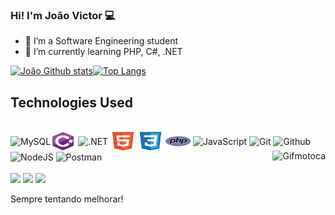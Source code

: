 
### Hi! I'm João Victor 💻

- 🔭  I’m a Software Engineering student
- 🌱 I’m currently learning PHP, C#, .NET


[![João Github stats](https://github-readme-stats.vercel.app/api?username=joaovrf13&show_icons=true&theme=dark)](https://github.com/joaovrf13/github-readme-stats)[![Top Langs](https://github-readme-stats.vercel.app/api/top-langs/?username=joaovrf13&layout=compact&theme=dark)](https://github.com/joaovrf13/github-readme-stats)

## Technologies Used 
<div style="display: inline_block"><br/>
<img align="center" alt="MySQL" src="https://img.shields.io/badge/MySQL-00000F?style=for-the-badge&logo=mysql&logoColor=white" /><img align="center" alt="C#" height="30" width="40" src="https://raw.githubusercontent.com/devicons/devicon/master/icons/csharp/csharp-original.svg">
<img align="center" alt=".NET" height="30" width="40" src="https://cdn.jsdelivr.net/gh/devicons/devicon/icons/dotnetcore/dotnetcore-original.svg">
          
<img align="center" alt="HTML" height="30" width="40" src="https://raw.githubusercontent.com/devicons/devicon/master/icons/html5/html5-original.svg">
<img align="center" alt="CSS" height="30" width="40" src="https://raw.githubusercontent.com/devicons/devicon/master/icons/css3/css3-original.svg">                  
<img align="center" alt="PHP" height="30" width="40" src="https://raw.githubusercontent.com/devicons/devicon/master/icons/php/php-original.svg">
<img align="center" alt="JavaScript" height="30" width="40" src="https://icongr.am/devicon/javascript-original.svg?size=128&color=currentColor">
<img align="center" alt="Git" height="30" width="40" src="https://icongr.am/devicon/git-original.svg?size=128&color=currentColor">
<img align="center" alt="Github" height="30" width="40" src="https://icongr.am/devicon/github-original.svg?size=128&color=currentColor">
<img align="center" alt="NodeJS" height="30" width="40" src="https://icongr.am/devicon/nodejs-original.svg?size=128&color=currentColor">
<img align="center" alt="Postman" height="30" width="40" src="https://cdn.jsdelivr.net/gh/devicons/devicon@latest/icons/postman/postman-original.svg">
<img align = "right" alt="Gifmotoca" src ="https://usagif.com/wp-content/uploads/2021/03/bike-emoji-19.gif">
          
</div><br>

<div> 
<a href="https://mail.google.com/mail/?view=cm&to=joaovictorrfcontato@gmail.com"><img src="https://img.shields.io/badge/Gmail-D14836?style=for-the-badge&logo=gmail&logoColor=white"></a>
<a href = "https://api.whatsapp.com/send?phone=31986055677"><img src="https://img.shields.io/badge/WhatsApp-25D366?style=for-the-badge&logo=whatsapp&logoColor=white"></a>
<a href="https://www.linkedin.com/in/jo%C3%A3o-victor-rodrigues-ferreira-b31795287" target="_blank"><img src="https://img.shields.io/badge/-LinkedIn-%230077B5?style=for-the-badge&logo=linkedin&logoColor=white" target="_blank"></a> 
</div>


Sempre tentando melhorar! 
